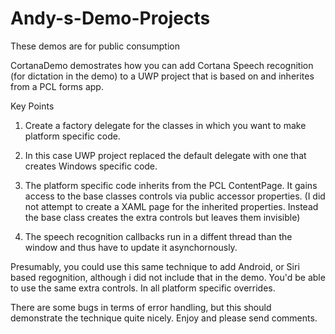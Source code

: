 # Andy-s-Demo-Projects
These demos are for public consumption

CortanaDemo demostrates how you can add Cortana Speech recognition (for dictation in the demo) to a UWP project that is based on and inherites from a PCL forms app. <p>

Key Points <p>

1)  Create a factory delegate for the classes in which you want to make platform specific code.<p>
2)  In this case UWP project replaced the default delegate with one that creates Windows 
specific code.<p>
3)  The platform specific code inherits from the PCL ContentPage.  It gains access to the base 
classes controls via public accessor properties.  (I did not attempt to create a XAML page for 
the inherited properties.  Instead the base class creates the extra controls but leaves them 
invisible)<p>
4)  The speech recognition callbacks run in a diffent thread than the window and thus have to 
update it asynchornously.<p>

Presumably, you could use this same technique to add Android, or Siri based regognition, although i did not include that in the demo.  You'd be able to use the same extra controls.  In all platform specific overrides. <p>

There are some bugs in terms of error handling, but this should demonstrate the technique quite nicely.  Enjoy and please send comments.




      


